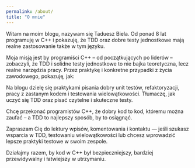 ```yaml
---
permalink: /about/
title: "O mnie"
---
```


Witam na moim blogu, nazywam się Taduesz Biela. Od ponad 8 lat programuję w C++ i pokazuję, że TDD oraz dobre testy jednostkowe mają realne zastosowanie także w tym języku.

Moja misją jest by programiści C++ – od początkujących po liderów – zobaczyli, że TDD i solidne testy jednostkowe to nie bajka teoretyczna, lecz realne narzędzia pracy. Przez praktykę i konkretne przypadki z życia zawodowego, pokazuję, jak:

Na blogu dzielę się praktykami pisania dobry unit testów, refaktoryzacji, pracy z zastanym kodem i testowania wielowątkowości. Tłumaczę, jak uczyć się TDD oraz pisać czytelne i skuteczne testy.

Chcę przekonać programistów C++, że dobry kod to kod, któremu można zaufać – a TDD to najlepszy sposób, by to osiągnąć.

Zapraszam Cię do lektury wpisów, komentowania i kontaktu — jeśli szukasz wsparcia w TDD, testowaniu wielowątkowości lub chcesz wprowadzić lepsze praktyki testowe w swoim zespole.

Działajmy razem, by kod w C++ był bezpieczniejszy, bardziej przewidywalny i łatwiejszy w utrzymaniu.
